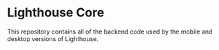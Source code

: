 # Lighthouse Core

This repository contains all of the backend code used by the mobile and desktop versions of Lighthouse.